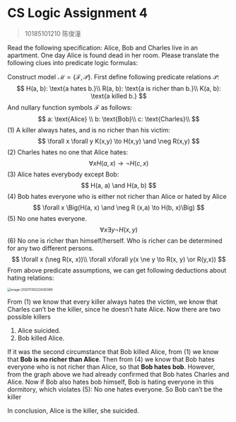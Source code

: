 # CS Logic Assignment 4

> 10185101210 陈俊潼

Read the following specification: Alice, Bob and Charles live in an apartment. One day Alice is found dead in her room. Please translate the following clues into predicate logic formulas:

Construct model $\mathcal{M} = \{\mathcal{F}, \mathcal{P}\}$. First define following predicate relations $\mathcal{P}$:
$$
H(a, b): \text{a hates b.}\\
R(a, b): \text{a is richer than b.}\\
K(a, b): \text{a killed b.}
$$
And nullary function symbols $\mathcal{F}$ as follows:
$$
a: \text{Alice} \\
b: \text{Bob}\\
c: \text{Charles}\\
$$
(1) A killer always hates, and is no richer than his victim:
$$
\forall x \forall y K(x,y) \to H(x,y) \and \neg R(x,y)
$$
(2) Charles hates no one that Alice hates:
$$
\forall x H(a, x) \to \neg H(c, x)
$$
(3) Alice hates everybody except Bob:
$$
H(a, a) \and H(a, b)
$$
(4) Bob hates everyone who is either not richer than Alice or hated by Alice
$$
\forall x \Big(H(a, x) \and \neg R (x,a) \to H(b, x)\Big)
$$
(5) No one hates everyone.
$$
\forall x \exists y\neg H(x, y)
$$
(6) No one is richer than himself/herself. Who is richer can be determined for any two different persons.
$$
\forall x (\neg R(x, x))\\
\forall x\forall y(x \ne y \to R(x, y) \or R(y,x))
$$
From above predicate assumptions, we can get following deductions about hating relations:

<img src="https://billc.oss-cn-shanghai.aliyuncs.com/img/2020-11-30-1o4uJb.png" alt="image-20201130222440369" style="zoom:50%;" />

From (1) we know that every killer always hates the victim, we know that Charles can’t be the killer, since he doesn’t hate Alice. Now there are two possible killers

1. Alice suicided.
2. Bob killed Alice.

If it was the second circumstance that Bob killed Alice, from (1) we know that **Bob is no richer than Alice**. Then from (4) we know that Bob hates everyone who is not richer than Alice, so that **Bob hates bob**. However, from the graph above we had already confirmed that Bob hates Charles and Alice. Now if Bob also hates bob himself, Bob is hating everyone in this dormitory, which violates (5): No one hates everyone. So Bob can’t be the killer

In conclusion, Alice is the killer, she suicided.